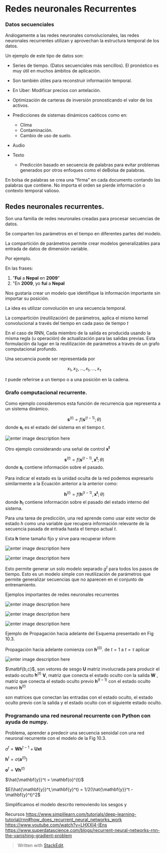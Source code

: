 ﻿

# Redes neuronales Recurrentes

### Datos secuenciales

Análogamente a las redes neuronales convolucionales, las redes neuronales recurrentes utilizan y aprovechan la estructura temporal de los datos.

Un ejemplo de este tipo de datos son:
* Series de tiempo. (Datos secuenciales más sencillos). El pronóstico es muy útil en muchos ámbitos de aplicación.
* Son también útiles para reconstruir información temporal. 

* En Uber: Modificar precios con antelación. 
* Optimización de carteras de inversión pronosticando el valor de los activos.
* Predicciones de sistemas dinámicos caóticos como en:
	* Clima
	* Contaminación.
	* Cambio de uso de suelo.
	
* Audio
* Texto
	* Predicción basado en secuencia de palabras para evitar problemas generados por otros enfoques como el deBolsa de palabras. 

En bolsa de palabras se crea una "firma" en cada documento contando las palabras que contiene. No importa el orden se pierde información o contexto temporal valioso.



## Redes neuronales recurrentes.

Son una familia de redes neuronales creadas para procesar secuencias de datos.

Se comparten los parámetros en el tiempo en diferentes partes del modelo.

La compartición de parámetros permite crear modelos generalizables para entrada de datos de dimensión variable.

Por ejemplo.

En las frases:

1) "**Fuí** a **Nepal** en **2009**"
2) "En **2009**, yo **fuí** a **Nepal**

Nos gustaría crear un modelo que identifique la información importante sin importar su posición. 

La idea es utilizar convolución en una secuencia temporal. 

La compartición (reutilización) de parámetros, aplica el mismo kernel convolucional a través del tiempo  en cada paso de tiempo $t$

En el caso de RNN, Cada miembro de la salida es producida usando la misma regla (u operación) de actualización para las salidas previas. Esta formulación da lugar en la reutilización de parámetros a través de un grafo computacional profundo.

Una secuencia puede ser representada por 


$$x_1, x_2,\dots,x_t,\dots, x_{\tau}$$

$t$ puede referirse a un tiempo o a una posición en la cadena.

### Grafo computacional recurrente.

Como ejemplo consideremos esta función de recurrencia que representa a un sistema dinámico.

$$\mathbf{s}^{(t)} = f(\mathbf{s}^{(t-1)};\theta)$$ donde $\mathbf{s}_t$ es el estado del sistema en el tiempo $t$.

![enter image description here](https://i.ibb.co/CMgjktZ/classicalds.png)

Otro ejemplo considerando una señal de control $\mathbf{x^{t}}$


$$\mathbf{s}^{(t)} = f(\mathbf{s}^{(t-1)},\mathbf{x^{t}};\theta)$$ donde $\mathbf{s}_t$ contiene información sobre el pasado. 


Para indicar el estado es la unidad oculta de la red podemos expresarlo similarmente a la Ecuación anterior a la anterior como:

$$\mathbf{h}^{(t)} = f(\mathbf{h}^{(t-1)},\mathbf{x^{t}};\theta)$$ donde $\mathbf{h}_t$ contiene información sobre el pasado del estado interno del sistema. 

Para una tarea de predicción, una red aprende como usar este vector de estado $h$ como una variable que recupera información relevante de la secuencia pasada de entrada hasta el tiempo actual $t$.

Esta $\mathbf{h}$ tiene tamaño fijo y sirve para recuperar inform



![enter image description here](https://i.ibb.co/PGqqmPz/recurrentgraph.png)

![enter image description here](https://i.ibb.co/MVGGwVL/unfold-recurrence.png)

Esto permite generar un solo modelo separado $g^{t}$ para todos los pasos de tiempo. Esto es un modelo simple con reutilización de parámetros que permite generalizar secuencias que no aparecen en el conjunto de entrenamiento.

Ejemplos importantes de redes neuronales  recurrentes

![enter image description here](https://i.ibb.co/Nx7cgqd/103-Recurrent-connections.png)

![enter image description here](https://i.ibb.co/R6VXPHT/104-recurrent-output-connection.png)

![enter image description here](https://i.ibb.co/Cz0bFGJ/105-time-unfolded.png)

Ejemplo de Propagación hacia adelante del Esquema presentado en Fig 10.3. 

Propagación hacia adelante comienza con $\mathbf{h}^{(0)}$. 
de $t=1$ a $t=\tau$ aplicar


![enter image description here](https://i.ibb.co/0QJwfMT/fwproprnn.png)

$\matbf{b,c}$, son vetores de sesgo
$\mathbf{U}$  matriz involucrada para  producir el estado oculto $\mathbf{h}^{(t)}$ 
$\mathbf{V}$,   matriz que conecta el estado oculto con la salida 
$\mathbf{W}$ , matriz que conecta el estado oculto previo $\mathbf{h}^{(t-1)}$ con el estado oculto nuevo $\mathbf{h}^{(t)}$  

son matrices que conectan las entradas con el estado oculto, el estado oculto previo con la salida y el estado oculto con el siguiente estado oculto.

### Programando una red neuronal recurrente con Python con ayuda de numpy.

Problema, aprender a predecir una secuencia senoidal con una red neuronal recurrente con el modelo de la Fig 10.3.

$a^{t} = \mathbf{Wh}^{t-1}+ \mathbf{Ux}\mathbf{t}$

$\mathbf{h}^t = \sigma(\mathbf{a}^{(t)})$

$\mathbf{o}^{t} = \mathbf{V}\mathbf{h}^{(t)}$

$\hat{\mathbf{y}}^t =   \mathbf{o}^{t}$ 

$E(\hat{\mathbf{y}}^t,\mathbf{y}^t) = 1/2(\hat{\mathbf{y}}^t - \mathbf{y}^t)^2$



Simplificamos el modelo descrito removiendo los sesgos y 

Recursos 
https://www.simplilearn.com/tutorials/deep-learning-tutorial/rnn#how_does_recurrent_neural_networks_work
https://www.youtube.com/watch?v=LHXXI4-IEns
https://www.superdatascience.com/blogs/recurrent-neural-networks-rnn-the-vanishing-gradient-problem

















> Written with [StackEdit](https://stackedit.io/).
